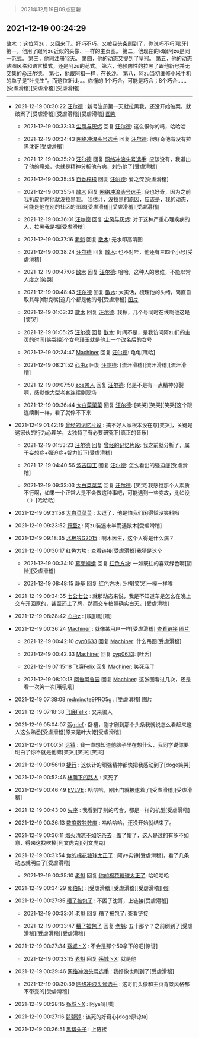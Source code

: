 > 2021年12月19日09点更新
<link rel="stylesheet" href="https://cdn.jsdelivr.net/gh/taotie6/sampleJSON@main/css/photo_show.css">
<meta name="referrer" content="no-referrer" />


 ## 2021-12-19 00:24:29 

 [㪚木](https://www.coolapk.com/feed/32219877?shareKey=YWFiZTU0ZGUwZmFlNjFiZTE2MTc~) ：这位阿zu，又回来了。好巧不巧，又被我头条刷到了，你说巧不巧[呲牙]
第一，他用了跟阿zu近似的头像、一样的主页图。
第二，他现在的id跟阿zu是同一范式。
第三，他刚注册12天。
第四，他的动态又提到了皇冠。
第五，他的动态贴图风格和语言模式，还是阿zu的范式。
第六<!--break-->，他预防性的拉黑了跟他新号并无交集的<a class="feed-link-uname" href="/u/汪尔德">@汪尔德</a>。
第七，他跟阿祖一样，在长沙。
第八，阿zu当初维修小米手机的单子是“叶先生”。而这位新id。。。你懂的
1个巧合，可能是巧合；8个巧合……
[受虐滑稽][受虐滑稽][受虐滑稽] 

<div class="album">
</div>

 ------- 

- 2021-12-19 00:30:22 [汪尔德](uid=1595236) : 新号注册第一天就拉黑我，还没开始破案，就破案了[受虐滑稽][受虐滑稽][受虐滑稽] [图片](http://image.coolapk.com/feed/2021/1219/00/1595236_99c87277_5021_5776_877@1148x2480.jpeg)

    - 2021-12-19 00:33:33 [尘风与灰烬](uid=15331663) 回复 [汪尔德](uid=1595236): 这么恨你的吗，哈哈哈 

    - 2021-12-19 00:34:43 [网络冲浪头号选手](uid=1864467) 回复 [汪尔德](uid=1595236): 很好奇他有没有拉黑沈哥[受虐滑稽] 

    - 2021-12-19 00:35:20 [汪尔德](uid=1595236) 回复 [网络冲浪头号选手](uid=1864467): 应该没有，我道出了他的痛处，也就是精神分析他有病，刺伤他了[受虐滑稽] 

    - 2021-12-19 00:35:45 [百香柠檬](uid=2068085) 回复 [汪尔德](uid=1595236): 爱之深[受虐滑稽] 

    - 2021-12-19 00:35:54 [㪚木](uid=1081091) 回复 [网络冲浪头号选手](uid=1864467): 我也好奇，因为之前我扒皮他时他就没拉黑我。
我估计，没拉黑的原因，应该是，我的动态，可能是他在别的社区的图源[受虐滑稽][受虐滑稽][受虐滑稽] 

    - 2021-12-19 00:36:01 [汪尔德](uid=1595236) 回复 [尘风与灰烬](uid=15331663): 对于这种严重心理疾病的人，拉黑我是福[受虐滑稽] 

    - 2021-12-19 00:37:16 [老魁](uid=1703096) 回复 [㪚木](uid=1081091): 无水印高清图 

    - 2021-12-19 00:38:24 [汪尔德](uid=1595236) 回复 [㪚木](uid=1081091): 也不对哇，他还有三四个小号[受虐滑稽] 

    - 2021-12-19 00:47:06 [㪚木](uid=1081091) 回复 [汪尔德](uid=1595236): 哈哈，这种人的思维，不能以常人度之[笑哭] 

    - 2021-12-19 00:48:43 [汪尔德](uid=1595236) 回复 [㪚木](uid=1081091): 大实话，梳理他的头绪，简直自取其辱[t耐克嘴]这几个都是他的号[受虐滑稽] [图片](http://image.coolapk.com/feed/2021/1219/00/1595236_cb53ffa3_6122_9817_440@1148x986.jpeg)

    - 2021-12-19 01:03:32 [㪚木](uid=1081091) 回复 [汪尔德](uid=1595236): 我擦，几个号同时在线啊他这是[笑哭] 

    - 2021-12-19 01:05:25 [汪尔德](uid=1595236) 回复 [㪚木](uid=1081091): 时间不是，是我访问阿zu们的主页的时间[笑哭]那个女号瑾玉就是他上一个改名后的女号 

    - 2021-12-19 02:24:47 [Machiner](uid=3114536) 回复 [汪尔德](uid=1595236): 龟龟[嘿哈] 

    - 2021-12-19 08:21:52 [心虫z](uid=151532) 回复 [汪尔德](uid=1595236): [流汗滑稽][流汗滑稽][流汗滑稽] 

    - 2021-12-19 09:07:50 [zoe愚人](uid=2608317) 回复 [汪尔德](uid=1595236): 他是不是有一点精神分裂啊，感觉像大型老套连续剧现场 

    - 2021-12-19 09:36:44 [大白菜菜菜](uid=2081020) 回复 [汪尔德](uid=1595236): [笑哭][笑哭][笑哭]这个跟连续剧一样，看了就停不下来 

- 2021-12-19 01:42:19 [曾经的记忆片段](uid=2703645) : 搞不好人家根本没在意[笑哭]，关键是这家伙的行为心理学，太独特了有必要研究下[真正的音乐] 

    - 2021-12-19 01:53:23 [汪尔德](uid=1595236) 回复 [曾经的记忆片段](uid=2703645): 我之前就分析了，属于妄想症+强迫症+智力低下[受虐滑稽] 

    - 2021-12-19 04:40:56 [波吉国王](uid=1890772) 回复 [汪尔德](uid=1595236): 怎么看出的强迫症[受虐滑稽] 

    - 2021-12-19 09:33:03 [大白菜菜菜](uid=2081020) 回复 [汪尔德](uid=1595236): [笑哭]我感觉那个人素质不行啊，如果一个正常人是不会做这种事吧，可能遇到一些变故，比如没（ ）[哈哈哈] 

- 2021-12-19 09:31:58 [大白菜菜菜](uid=2081020) : 太逗了，他是怕我们闲得慌没笑料吗 

- 2021-12-19 09:23:52 [行至z](uid=582810) : 阿zu装逼未半而遇㪚木[受虐滑稽] 

- 2021-12-19 09:18:35 [北极狼G2015](uid=1022608) : 啊木医生，这个人得是什么病？ 

- 2021-12-19 00:30:17 [红色方块](uid=825268) : <a class="feed-link-url" href="http://www.coolapk.com/u/17150491" title="http://www.coolapk.com/u/17150491" target="_blank" rel="nofollow">查看链接</a>[受虐滑稽]我猜是这个 

    - 2021-12-19 00:34:10 [慕荣蜻蜓](uid=497655) 回复 [红色方块](uid=825268): 一如既往的喜欢绿色啊[阴险][受虐滑稽] 

    - 2021-12-19 08:48:15 [静基](uid=1353091) 回复 [红色方块](uid=825268): 卧槽[笑哭]一模一样唉 

- 2021-12-19 08:34:35 [七公七公](uid=1763604) : 就那动态来说，我是不知道车是怎么在晚上交车开回家的，甚至还上了牌，然而交车拍照确实白天。[受虐滑稽] 

- 2021-12-19 08:28:42 [心虫z](uid=151532) : [噗][噗][噗] 

- 2021-12-19 00:36:24 [Machiner](uid=3114536) : 就像某用户一样[受虐滑稽]<!--break-->
<a class="feed-link-url" href="https://www.coolapk.com/feed/31098583?shareKey=ZTQ5MzY1MzQxNDJhNjFiZTBkZGI~&amp;shareUid=3114536&amp;shareFrom=com.coolapk.market_11.4.6" title="https://www.coolapk.com/feed/31098583?shareKey=ZTQ5MzY1MzQxNDJhNjFiZTBkZGI~&amp;shareUid=3114536&amp;shareFrom=com.coolapk.market_11.4.6" target="_blank" rel="nofollow">查看链接</a> [图片](http://image.coolapk.com/feed/2021/1219/00/3114536_53be6f04_5383_9268_179@286x10000.jpeg)

    - 2021-12-19 00:42:10 [cyp0633](uid=773302) 回复 [Machiner](uid=3114536): 什么吊图[受虐滑稽] 

    - 2021-12-19 00:42:33 [Machiner](uid=3114536) 回复 [cyp0633](uid=773302): [吐舌] 

    - 2021-12-19 07:15:18 [飞廉Felix](uid=900024) 回复 [Machiner](uid=3114536): 笑死我了 

    - 2021-12-19 08:10:13 [阿鲁阿鲁园](uid=8744023) 回复 [Machiner](uid=3114536): 这张图看过几次，还是看一次笑一次[哦吼吼] 

- 2021-12-19 07:38:08 [redminote9PRO5g](uid=5832868) : [受虐滑稽] [图片](http://image.coolapk.com/feed/2021/1219/07/5832868_78ef12cd_0671_2129_248@435x1280.jpeg)

- 2021-12-19 07:18:38 [飞廉Felix](uid=900024) : 又来骗人 

- 2021-12-19 05:04:07 [殇grief](uid=4392516) : 卧槽，刚才刷到那个头条我就说怎么看起来这人这么熟悉[受虐滑稽]原来是叶大佬[受虐滑稽] 

- 2021-12-19 01:00:51 [远镇](uid=1471248) : 我一直想知道他脑子里在想什么，我同学说你要明白了你不就是他嘛[笑哭][笑哭][笑哭] 

- 2021-12-19 00:56:10 [捷行](uid=1629443) : 这伙计的顽强精神都快把我感动到了[doge笑哭] 

- 2021-12-19 00:52:46 [林萌下的路人](uid=900430) : 笑死了 

- 2021-12-19 00:46:49 [EVLVE](uid=624501) : 哈哈哈，刚出门就被逮着了[受虐滑稽][受虐滑稽] 

- 2021-12-19 00:43:00 [失序](uid=1009107) : 我看到了别的巧合，都是一样的机型[受虐滑稽] 

- 2021-12-19 00:36:13 [数度数独数度](uid=1649918) : 哈哈哈哈，还没开始就结束了。 

- 2021-12-19 00:36:11 [烟火清凉不如吃茶去](uid=4279524) : 盖了帽了，这人是过的有多不如意，得来这找吹捧[列文虎克][列文虎克] 

- 2021-12-19 00:31:54 [你的棉花糖球太正了](uid=878850) : 阿ye实锤[受虐滑稽]，看了几条动态就明白了[受虐滑稽] 

    - 2021-12-19 00:35:10 [老魁](uid=1703096) 回复 [你的棉花糖球太正了](uid=878850): 哈哈哈哈 

- 2021-12-19 00:34:29 [郭伯紀](uid=2859803) : [受虐滑稽][受虐滑稽][受虐滑稽][强] 

- 2021-12-19 00:27:35 [糟了被包了](uid=7989343) : 不困了沈哥，上链接[受虐滑稽] 

    - 2021-12-19 00:33:01 [老魁](uid=1703096) 回复 [糟了被包了](uid=7989343): <a class="feed-link-url" href="http://www.coolapk.com/u/17150491" title="http://www.coolapk.com/u/17150491" target="_blank" rel="nofollow">查看链接</a> 

    - 2021-12-19 00:33:47 [糟了被包了](uid=7989343) 回复 [老魁](uid=1703096): 五十那个？之前刷到了[受虐滑稽][受虐滑稽][受虐滑稽] 

- 2021-12-19 00:27:34 [殇城丶X](uid=2829111) : 不会是那个50拿下的吧[惊讶] 

    - 2021-12-19 00:33:15 [老魁](uid=1703096) 回复 [殇城丶X](uid=2829111): 就是他 

- 2021-12-19 00:29:46 [网络冲浪头号选手](uid=1864467) : 我好像也刷到了[受虐滑稽] 

    - 2021-12-19 00:30:39 [网络冲浪头号选手](uid=1864467) : 这哥们头像和主页背景风格都不带变的[受虐滑稽] 

- 2021-12-19 00:28:15 [殇城丶X](uid=2829111) : 阿ye吗[噗] 

- 2021-12-19 00:27:16 [戼戼戼](uid=4044548) : 该死的好奇心[doge原谅ta] 

- 2021-12-19 00:26:51 [黑帮头子](uid=2838832) : 上链接 


